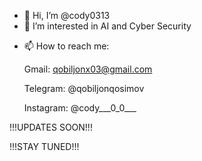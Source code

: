 - 👋 Hi, I’m @cody0313
- 👀 I’m interested in AI and Cyber Security
<!--- 🌱 I’m currently learning a python
- 💞️ I’m looking to collaborate on ... --->
- 📫 How to reach me:

    Gmail: qobiljonx03@gmail.com
  
    Telegram: @qobiljonqosimov
  
    Instagram: @cody___0_0___

<!---
cody0313/cody0313 is a ✨ special ✨ repository because its `README.md` (this file) appears on your GitHub profile.
You can click the Preview link to take a look at your changes.
--->

!!!UPDATES SOON!!!

!!!STAY TUNED!!!
